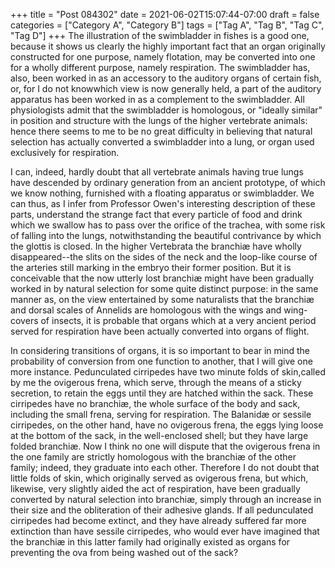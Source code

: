 +++
title = "Post 084302"
date = 2021-06-02T15:07:44-07:00
draft = false
categories = ["Category A", "Category B"]
tags = ["Tag A", "Tag B", "Tag C", "Tag D"]
+++
The illustration of the swimbladder in fishes is a good one, because it shows us clearly the highly important fact that an organ originally constructed for one purpose, namely flotation, may be converted into one for a wholly different purpose, namely respiration. The swimbladder has, also, been worked in as an accessory to the auditory organs of certain fish, or, for I do not knowwhich view is now generally held, a part of the auditory apparatus has been worked in as a complement to the swimbladder. All physiologists admit that the swimbladder is homologous, or "ideally similar" in position and structure with the lungs of the higher vertebrate animals: hence there seems to me to be no great difficulty in believing that natural selection has actually converted a swimbladder into a lung, or organ used exclusively for respiration.

I can, indeed, hardly doubt that all vertebrate animals having true lungs have descended by ordinary generation from an ancient prototype, of which we know nothing, furnished with a floating apparatus or swimbladder. We can thus, as I infer from Professor Owen's interesting description of these parts, understand the strange fact that every particle of food and drink which we swallow has to pass over the orifice of the trachea, with some risk of falling into the lungs, notwithstanding the beautiful contrivance by which the glottis is closed. In the higher Vertebrata the branchiæ have wholly disappeared--the slits on the sides of the neck and the loop-like course of the arteries still marking in the embryo their former position. But it is conceivable that the now utterly lost branchiæ might have been gradually worked in by natural selection for some quite distinct purpose: in the same manner as, on the view entertained by some naturalists that the branchiæ and dorsal scales of Annelids are homologous with the wings and wing-covers of insects, it is probable that organs which at a very ancient period served for respiration have been actually converted into organs of flight.

In considering transitions of organs, it is so important to bear in mind the probability of conversion from one function to another, that I will give one more instance. Pedunculated cirripedes have two minute folds of skin,called by me the ovigerous frena, which serve, through the means of a sticky secretion, to retain the eggs until they are hatched within the sack. These cirripedes have no branchiæ, the whole surface of the body and sack, including the small frena, serving for respiration. The Balanidæ or sessile cirripedes, on the other hand, have no ovigerous frena, the eggs lying loose at the bottom of the sack, in the well-enclosed shell; but they have large folded branchiæ. Now I think no one will dispute that the ovigerous frena in the one family are strictly homologous with the branchiæ of the other family; indeed, they graduate into each other. Therefore I do not doubt that little folds of skin, which originally served as ovigerous frena, but which, likewise, very slightly aided the act of respiration, have been gradually converted by natural selection into branchiæ, simply through an increase in their size and the obliteration of their adhesive glands. If all pedunculated cirripedes had become extinct, and they have already suffered far more extinction than have sessile cirripedes, who would ever have imagined that the branchiæ in this latter family had originally existed as organs for preventing the ova from being washed out of the sack?
